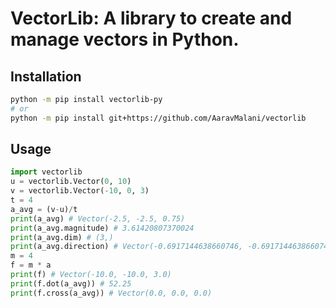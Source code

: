 # VectorLib: A library to create and manage vectors in Python.
## Installation
```sh
python -m pip install vectorlib-py
# or
python -m pip install git+https://github.com/AaravMalani/vectorlib
```

## Usage
```python
import vectorlib
u = vectorlib.Vector(0, 10) 
v = vectorlib.Vector(-10, 0, 3)
t = 4
a_avg = (v-u)/t
print(a_avg) # Vector(-2.5, -2.5, 0.75)
print(a_avg.magnitude) # 3.61420807370024 
print(a_avg.dim) # (3,)
print(a_avg.direction) # Vector(-0.6917144638660746, -0.6917144638660746, 0.2075143391598224)
m = 4 
f = m * a
print(f) # Vector(-10.0, -10.0, 3.0)
print(f.dot(a_avg)) # 52.25
print(f.cross(a_avg)) # Vector(0.0, 0.0, 0.0)
```

